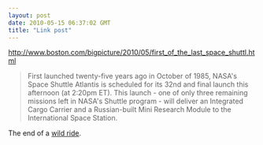 ```yaml
---
layout: post
date: 2010-05-15 06:37:02 GMT
title: "Link post"
---
```

<http://www.boston.com/bigpicture/2010/05/first_of_the_last_space_shuttl.html>

> First launched twenty-five years ago in October of 1985, NASA's Space Shuttle Atlantis is scheduled for its 32nd and final launch this afternoon (at 2:20pm ET). This launch - one of only three remaining missions left in NASA's Shuttle program - will deliver an Integrated Cargo Carrier and a Russian-built Mini Research Module to the International Space Station.

The end of a [wild ride](http://www.idlewords.com/2005/08/a_rocket_to_nowhere.htm).
